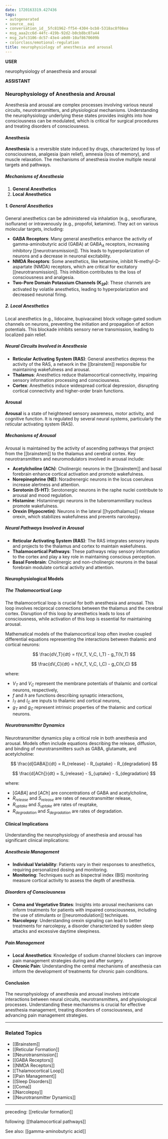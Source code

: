 ```yaml
---
date: 1720163319.427436
tags:
- autogenerated
- source__oai
- conversation_id__5fc81962-ff54-4304-bcb8-5318ac8f08ea
- msg_aaa2cc6d-44fc-419b-92d2-b0cb8bc07a44
- msg_2afc3106-dc57-43e4-a0d0-10af8670609b
- colorclass/emotional-regulation
title: neurophysiology of anesthesia and arousal
---
```


**USER**

neurophysiology of anaesthesia and arousal


**ASSISTANT**

### Neurophysiology of Anesthesia and Arousal

Anesthesia and arousal are complex processes involving various neural circuits, neurotransmitters, and physiological mechanisms. Understanding the neurophysiology underlying these states provides insights into how consciousness can be modulated, which is critical for surgical procedures and treating disorders of consciousness.

#### Anesthesia

**Anesthesia** is a reversible state induced by drugs, characterized by loss of consciousness, analgesia (pain relief), amnesia (loss of memory), and muscle relaxation. The mechanisms of anesthesia involve multiple neural targets and pathways.

##### Mechanisms of Anesthesia

1. **General Anesthetics**
2. **Local Anesthetics**

##### 1. General Anesthetics

General anesthetics can be administered via inhalation (e.g., sevoflurane, isoflurane) or intravenously (e.g., propofol, ketamine). They act on various molecular targets, including:

- **GABA Receptors**: Many general anesthetics enhance the activity of gamma-aminobutyric acid (GABA) at GABA$_A$ receptors, increasing inhibitory [[neurotransmission]]. This leads to hyperpolarization of neurons and a decrease in neuronal excitability.
- **NMDA Receptors**: Some anesthetics, like ketamine, inhibit N-methyl-D-aspartate (NMDA) receptors, which are critical for excitatory [[neurotransmission]]. This inhibition contributes to the loss of consciousness and analgesia.
- **Two-Pore Domain Potassium Channels (K$_{2P}$)**: These channels are activated by volatile anesthetics, leading to hyperpolarization and decreased neuronal firing.

##### 2. Local Anesthetics

Local anesthetics (e.g., lidocaine, bupivacaine) block voltage-gated sodium channels on neurons, preventing the initiation and propagation of action potentials. This blockade inhibits sensory nerve transmission, leading to localized pain relief.

##### Neural Circuits Involved in Anesthesia

- **Reticular Activating System (RAS)**: General anesthetics depress the activity of the RAS, a network in the [[brainstem]] responsible for maintaining wakefulness and arousal.
- **Thalamus**: Anesthetics reduce thalamocortical connectivity, impairing sensory information processing and consciousness.
- **Cortex**: Anesthetics induce widespread cortical depression, disrupting cortical connectivity and higher-order brain functions.

#### Arousal

**Arousal** is a state of heightened sensory awareness, motor activity, and cognitive function. It is regulated by several neural systems, particularly the reticular activating system (RAS).

##### Mechanisms of Arousal

Arousal is maintained by the activity of ascending pathways that project from the [[brainstem]] to the thalamus and cerebral cortex. Key neurotransmitters and neuromodulators involved in arousal include:

- **Acetylcholine (ACh)**: Cholinergic neurons in the [[brainstem]] and basal forebrain enhance cortical activation and promote wakefulness.
- **Norepinephrine (NE)**: Noradrenergic neurons in the locus coeruleus increase alertness and attention.
- **Serotonin (5-HT)**: Serotonergic neurons in the raphe nuclei contribute to arousal and mood regulation.
- **Histamine**: Histaminergic neurons in the tuberomammillary nucleus promote wakefulness.
- **Orexin (Hypocretin)**: Neurons in the lateral [[hypothalamus]] release orexin, which stabilizes wakefulness and prevents narcolepsy.

##### Neural Pathways Involved in Arousal

- **Reticular Activating System (RAS)**: The RAS integrates sensory inputs and projects to the thalamus and cortex to maintain wakefulness.
- **Thalamocortical Pathways**: These pathways relay sensory information to the cortex and play a key role in maintaining conscious perception.
- **Basal Forebrain**: Cholinergic and non-cholinergic neurons in the basal forebrain modulate cortical activity and attention.

#### Neurophysiological Models

##### The Thalamocortical Loop

The thalamocortical loop is crucial for both anesthesia and arousal. This loop involves reciprocal connections between the thalamus and the cerebral cortex. Disruption of this loop by anesthetics leads to loss of consciousness, while activation of this loop is essential for maintaining arousal.

Mathematical models of the thalamocortical loop often involve coupled differential equations representing the interactions between thalamic and cortical neurons:

$$
\frac{dV_T}{dt} = f(V_T, V_C, I_T) - g_T(V_T)
$$

$$
\frac{dV_C}{dt} = h(V_T, V_C, I_C) - g_C(V_C)
$$

where:
- $V_T$ and $V_C$ represent the membrane potentials of thalamic and cortical neurons, respectively,
- $f$ and $h$ are functions describing synaptic interactions,
- $I_T$ and $I_C$ are inputs to thalamic and cortical neurons,
- $g_T$ and $g_C$ represent intrinsic properties of the thalamic and cortical neurons.

##### Neurotransmitter Dynamics

Neurotransmitter dynamics play a critical role in both anesthesia and arousal. Models often include equations describing the release, diffusion, and binding of neurotransmitters such as GABA, glutamate, and acetylcholine:

$$
\frac{d[GABA]}{dt} = R_{release} - R_{uptake} - R_{degradation}
$$

$$
\frac{d[ACh]}{dt} = S_{release} - S_{uptake} - S_{degradation}
$$

where:
- $[GABA]$ and $[ACh]$ are concentrations of GABA and acetylcholine,
- $R_{release}$ and $S_{release}$ are rates of neurotransmitter release,
- $R_{uptake}$ and $S_{uptake}$ are rates of reuptake,
- $R_{degradation}$ and $S_{degradation}$ are rates of degradation.

#### Clinical Implications

Understanding the neurophysiology of anesthesia and arousal has significant clinical implications:

##### Anesthesia Management

- **Individual Variability**: Patients vary in their responses to anesthetics, requiring personalized dosing and monitoring.
- **Monitoring**: Techniques such as bispectral index (BIS) monitoring measure cortical activity to assess the depth of anesthesia.

##### Disorders of Consciousness

- **Coma and Vegetative States**: Insights into arousal mechanisms can inform treatments for patients with impaired consciousness, including the use of stimulants or [[neuromodulation]] techniques.
- **Narcolepsy**: Understanding orexin signaling can lead to better treatments for narcolepsy, a disorder characterized by sudden sleep attacks and excessive daytime sleepiness.

##### Pain Management

- **Local Anesthetics**: Knowledge of sodium channel blockers can improve pain management strategies during and after surgery.
- **Chronic Pain**: Understanding the central mechanisms of anesthesia can inform the development of treatments for chronic pain conditions.

#### Conclusion

The neurophysiology of anesthesia and arousal involves intricate interactions between neural circuits, neurotransmitters, and physiological processes. Understanding these mechanisms is crucial for effective anesthesia management, treating disorders of consciousness, and advancing pain management strategies.

---

### Related Topics

- [[Brainstem]]
- [[Reticular Formation]]
- [[Neurotransmission]]
- [[GABA Receptors]]
- [[NMDA Receptors]]
- [[Thalamocortical Loop]]
- [[Pain Management]]
- [[Sleep Disorders]]
- [[Coma]]
- [[Narcolepsy]]
- [[Neurotransmitter Dynamics]]


---

preceding: [[reticular formation]]  


following: [[thalamocortical pathways]]

See also: [[gamma-aminobutyric acid]]